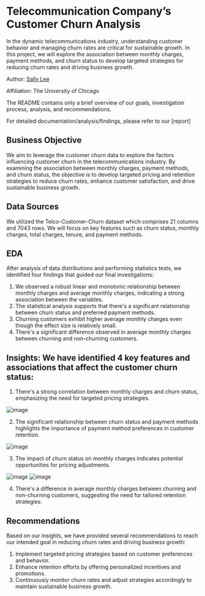 # Telecommunication Company’s Customer Churn Analysis

In the dynamic telecommunications industry, understanding customer behavior and managing churn rates are critical for sustainable growth. In this project, we will explore the association between monthly charges, payment methods, and churn status to develop targeted strategies for reducing churn rates and driving business growth.

Author: [Sally Lee](https://github.com/sallylee0801)

Affiliation: The University of Chicago

The README contains only a brief overview of our goals, investigation process, analysis, and recommendations.

For detailed documentation/analysis/findings, please refer to our [report]

## Business Objective
We aim to leverage the customer churn data to explore the factors influencing customer churn in the telecommunications industry. By examining the association between monthly charges, payment methods, and churn status, the objective is to develop targeted pricing and retention strategies to reduce churn rates, enhance customer satisfaction, and drive sustainable business growth.

## Data Sources
We utilized the Telco-Customer-Churn dataset which comprises 21 columns and 7043 rows. We will focus on key features such as churn status, monthly charges, total charges, tenure, and payment methods.

## EDA
After analysis of data distributions and performing statistics tests, we identified four findings that guided our final investigations:
1. We observed a robust linear and monotonic relationship between monthly charges and average monthly charges, indicating a strong association between the variables.
2. The statistical analysis supports that there's a significant relationship between churn status and preferred payment methods.
3. Churning customers exhibit higher average monthly charges even though the effect size is relatively small.
4. There's a significant difference observed in average monthly charges between churning and non-churning customers.

## Insights: We have identified 4 key features and associations that affect the customer churn status:
1. There's a strong correlation between monthly charges and churn status, emphasizing the need for targeted pricing strategies.

![image](https://github.com/sallylee0801/Telecom-Company-Customer-Churn-Analysis/assets/121594845/6fe5312f-20cd-4d7c-8b89-fc8a6354c59d)

2. The significant relationship between churn status and payment methods highlights the importance of payment method preferences in customer retention.

![image](https://github.com/sallylee0801/Telecom-Company-Customer-Churn-Analysis/assets/121594845/809ec232-f9a2-4a39-a259-0c2caaf11288)

3. The impact of churn status on monthly charges indicates potential opportunities for pricing adjustments.

![image](https://github.com/sallylee0801/Telecom-Company-Customer-Churn-Analysis/assets/121594845/58978a76-dfef-4b03-ba02-ca5071b97627)
![image](https://github.com/sallylee0801/Telecom-Company-Customer-Churn-Analysis/assets/121594845/2bab2470-dd5c-4300-9f35-98973c953074)

4. There's a difference in average monthly charges between churning and non-churning customers, suggesting the need for tailored retention strategies.

## Recommendations
Based on our insights, we have provided several recommendations to reach our intended goal in reducing churn rates and driving business growth:
1. Implement targeted pricing strategies based on customer preferences and behavior.
2. Enhance retention efforts by offering personalized incentives and promotions.
3. Continuously monitor churn rates and adjust strategies accordingly to maintain sustainable business growth.
